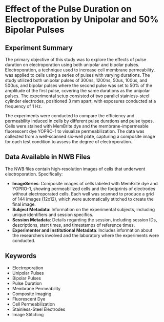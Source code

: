 # Effect of the Pulse Duration on Electroporation by Unipolar and 50% Bipolar Pulses

## Experiment Summary
The primary objective of this study was to explore the effects of pulse duration on electroporation using both unipolar and bipolar pulses. Electroporation, a technique used to increase cell membrane permeability, was applied to cells using a series of pulses with varying durations. The study utilized both unipolar pulses of 300ns, 1200ns, 50us, 100us, and 500us, and bipolar pulses where the second pulse was set to 50% of the amplitude of the first pulse, covering the same durations as the unipolar pulses. The experimental setup consisted of two parallel stainless-steel cylinder electrodes, positioned 3 mm apart, with exposures conducted at a frequency of 1 Hz.

The experiments were conducted to compare the efficiency and permeability induced in cells by different pulse durations and pulse types. Cells were stained with MemBrite dye and the membrane-impermeable fluorescent dye YOPRO-1 to visualize permeabilization. The data was collected from a well-scanned six-well plate, capturing a composite image for each test condition to assess the degree of electroporation.

## Data Available in NWB Files
The NWB files contain high-resolution images of cells that underwent electroporation. Specifically:
- **ImageSeries**: Composite images of cells labeled with MemBrite dye and YOPRO-1, showing permeabilized cells and the footprints of electrodes without electroporated cells. Each well was scanned to produce a grid of 144 images (12x12), which were automatically stitched to create the final image.
- **Subject Metadata**: Information on the experimental subjects, including unique identifiers and session specifics.
- **Session Metadata**: Details regarding the session, including session IDs, descriptions, start times, and timestamps of reference times.
- **Experimenter and Institutional Metadata**: Includes information about the researchers involved and the laboratory where the experiments were conducted.

## Keywords
- Electroporation
- Unipolar Pulses
- Bipolar Pulses
- Pulse Duration
- Membrane Permeability
- Composite Imaging
- Fluorescent Dye
- Cell Permeabilization
- Stainless-Steel Electrodes
- Image Stitching

